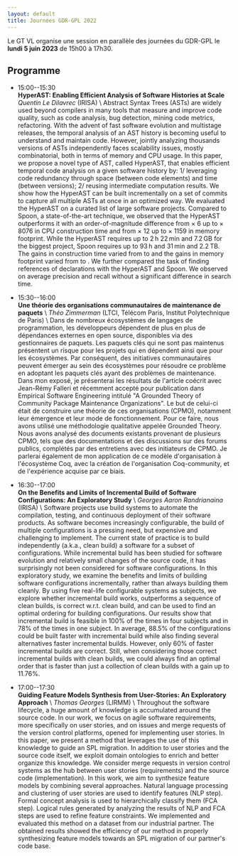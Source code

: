 ```yaml
---
layout: default
title: Journées GDR-GPL 2022
---
```


Le GT VL organise une session en parallèle des journées du GDR-GPL le **lundi 5 juin 2023** de 15h00 à 17h30.

## Programme

* 15:00--15:30<br>**HyperAST: Enabling Efficient Analysis of Software Histories at Scale**<br>*Quentin Le Dilavrec* (IRISA) \\
Abstract Syntax Trees (ASTs) are widely used beyond compilers in many tools that measure and improve code quality, such as code analysis, bug detection, mining code metrics, refactoring. With the advent of fast software evolution and multistage releases, the temporal analysis of an AST history is becoming useful to understand and maintain code.
However, jointly analyzing thousands versions of ASTs independently faces scalability issues, mostly combinatorial, both in terms of memory and CPU usage. In this paper, we propose a novel type of AST, called HyperAST, that enables efficient temporal code analysis on a given software history by: 1/ leveraging code redundancy through space (between code elements) and time (between versions); 2/ reusing intermediate computation results. We show how the HyperAST can be built incrementally on a set of commits to capture all multiple ASTs at once in an optimized way. We evaluated the HyperAST on a curated list of large software projects. Compared to Spoon, a state-of-the-art technique, we observed that the HyperAST outperforms it with an order-of-magnitude difference from × 6 up to × 8076 in CPU construction time and from × 12 up to × 1159 in memory footprint. While the HyperAST requires up to 2 h 22 min and 7.2 GB for the biggest project, Spoon requires up to 93 h and 31 min and 2.2 TB. The gains in construction time varied from to and the gains in memory footprint varied from to . We further compared the task of finding references of declarations with the HyperAST and Spoon. We observed on average precision and recall without a significant difference in search time.

* 15:30--16:00<br>**Une théorie des organisations communautaires de maintenance de paquets** \\
*Théo Zimmerman* (LTCI, Télécom Paris, Institut Polytechnique de Paris) \\
Dans de nombreux écosystèmes de langages de programmation, les développeurs dépendent de plus en plus de dépendances externes en open source, disponibles via des gestionnaires de paquets. Les paquets clés qui ne sont pas maintenus présentent un risque pour les projets qui en dépendent ainsi que pour les écosystèmes. Par conséquent, des initiatives communautaires peuvent émerger au sein des écosystèmes pour résoudre ce problème en adoptant les paquets clés ayant des problèmes de maintenance. Dans mon exposé, je présenterai les résultats de l'article coécrit avec Jean-Rémy Falleri et récemment accepté pour publication dans Empirical Software Engineering intitulé "A Grounded Theory of Community Package Maintenance Organizations". Le but de celui-ci était de construire une théorie de ces organisations (CPMO), notamment leur émergence et leur mode de fonctionnement. Pour ce faire, nous avons utilisé une méthodologie qualitative appelée Grounded Theory. Nous avons analysé des documents existants provenant de plusieurs CPMO, tels que des documentations et des discussions sur des forums publics, complétés par des entretiens avec des initiateurs de CPMO. Je parlerai également de mon application de ce modèle d'organisation à l'écosystème Coq, avec la création de l'organisation Coq-community, et de l'expérience acquise par ce biais.

* 16:30--17:00<br>**On the Benefits and Limits of Incremental Build of Software Configurations: An Exploratory Study** \\
*Georges Aaron Randrianaina* (IRISA) \\
Software projects use build systems to automate the compilation, testing, and continuous deployment of their software products. As software becomes increasingly configurable, the build of multiple configurations is a pressing need, but expensive and challenging to implement. The current state of practice is to build independently (a.k.a., clean build) a software for a subset of configurations. While incremental build has been studied for software evolution and relatively small changes of the source code, it has surprisingly not been considered for software configurations. In this exploratory study, we examine the benefits and limits of building software configurations incrementally, rather than always building them cleanly. By using five real-life configurable systems as subjects, we explore whether incremental build works, outperforms a sequence of clean builds, is correct w.r.t. clean build, and can be used to find an optimal ordering for building configurations. Our results show that incremental build is feasible in 100% of the times in four subjects and in 78% of the times in one subject. In average, 88.5% of the configurations could be built faster with incremental build while also finding several alternatives faster incremental builds. However, only 60% of faster incremental builds are correct. Still, when considering those correct incremental builds with clean builds, we could always find an optimal order that is faster than just a collection of clean builds with a gain up to 11.76%.

* 17:00--17:30<br>**Guiding Feature Models Synthesis from User-Stories: An Exploratory Approach** \\
*Thomas Georges* (LIRMM) \\
Throughout the software lifecycle, a huge amount of knowledge is accumulated around the source code. In our work, we focus on agile software requirements, more specifically on user stories, and on issues and merge requests of the version control platforms, opened for implementing user stories. In this paper, we present a method that leverages the use of this knowledge to guide an SPL migration. In addition to user stories and the source code itself, we exploit domain ontologies to enrich and better organize this knowledge. We consider merge requests in version control systems as the hub between user stories (requirements) and the source code (implementation). In this work, we aim to synthesize feature models by combining several approaches. Natural language processing and clustering of user stories are used to identify features (NLP step). Formal concept analysis is used to hierarchically classify them (FCA step). Logical rules generated by analyzing the results of NLP and FCA steps are used to refine feature constraints. We implemented and evaluated this method on a dataset from our industrial partner. The obtained results showed the efficiency of our method in properly synthesizing feature models towards an SPL migration of our partner's code base.

